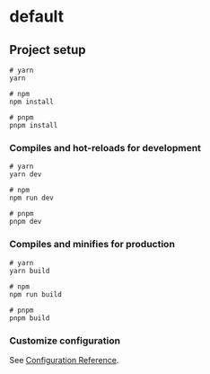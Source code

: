 # default

## Project setup
```
# yarn
yarn

# npm
npm install

# pnpm
pnpm install
```

### Compiles and hot-reloads for development
```
# yarn
yarn dev

# npm
npm run dev

# pnpm
pnpm dev
```

### Compiles and minifies for production
```
# yarn
yarn build

# npm
npm run build

# pnpm
pnpm build
```

### Customize configuration

See [Configuration Reference](https://vitejs.dev/config/).
